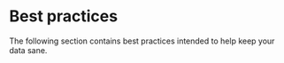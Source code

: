 # Best practices

The following section contains best practices intended to help keep your data sane.
